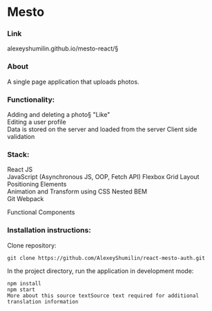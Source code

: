 # Mesto

### Link

alexeyshumilin.github.io/mesto-react/§

### About

A single page application that uploads photos.  

### Functionality:

Adding and deleting a photo§
"Like"  
Editing a user profile  
Data is stored on the server and loaded from the server 
Client side validation  

### Stack:

React JS  
JavaScript (Asynchronous JS, OOP, Fetch API) 
Flexbox 
Grid Layout 
Positioning Elements  
Animation and Transform using CSS 
Nested BEM    
Git 
Webpack 

Functional Components 

### Installation instructions:

Clone repository: 

```
git clone https://github.com/AlexeyShumilin/react-mesto-auth.git  
```

In the project directory, run the application in development mode:  

```
npm install 
npm start   
More about this source textSource text required for additional translation information  
```
